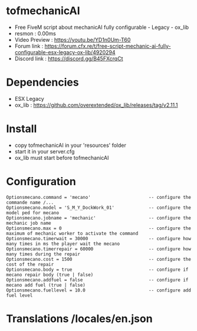 # tofmechanicAI

* Free FiveM script about mechanicAI fully configurable - Legacy - ox_lib
* resmon : 0.00ms
* Video Preview : https://youtu.be/YD1n0Um-T60
* Forum link : https://forum.cfx.re/t/free-script-mechanic-ai-fully-configurable-esx-legacy-ox-lib/4920294
* Discord link : https://discord.gg/B45FXcrqCt

# Dependencies

* ESX Legacy
* ox_lib : https://github.com/overextended/ox_lib/releases/tag/v2.11.1

# Install

* copy tofmechanicAI in your 'resources' folder
* start it in your server.cfg
* ox_lib must start before tofmechanicAI

# Configuration

```
Optionsmecano.command = 'mecano'                      -- configure the commande name /...
Optionsmecano.model = 'S_M_Y_DockWork_01'             -- configure the model ped for mecano
Optionsmecano.jobname = 'mechanic'                    -- configure the mechanic job name
Optionsmecano.max = 0                                 -- configure the maximum of mechanic worker to activate the command
Optionsmecano.timerwait = 30000                       -- configure how many times in ms the player wait the mecano 
Optionsmecano.timerrepair = 60000                     -- configure how many times during the repair 
Optionsmecano.cost = 1500                             -- configure the cost of the repair
Optionsmecano.body = true                             -- configure if mecano repair body (true | false)
Optionsmecano.addfuel = false                         -- configure if mecano add fuel (true | false)
Optionsmecano.fuellevel = 10.0                        -- configure add fuel level
```
# Translations /locales/en.json

